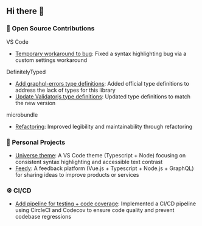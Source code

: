 ## Hi there 👋

### 🤝 Open Source Contributions

VS Code
- [Temporary workaround to bug](https://github.com/microsoft/vscode/issues/92308#issuecomment-596885893): Fixed a syntax highlighting bug via a custom settings workaround

DefinitelyTyped
- [Add graphql-errors type definitions](https://github.com/DefinitelyTyped/DefinitelyTyped/pull/31418): Added official type definitions to address the lack of types for this library
- [Update Validatorjs type definitions](https://github.com/DefinitelyTyped/DefinitelyTyped/pull/31929): Updated type definitions to match the new version

microbundle
- [Refactoring](https://github.com/developit/microbundle/pull/291): Improved legibility and maintainability through refactoring

### 🚀 Personal Projects

- [Universe theme](https://github.com/MatiasOlivera/universe-theme): A VS Code theme (Typescript + Node) focusing on consistent syntax highlighting and accessible text contrast
- [Feedy](https://github.com/MatiasOlivera/feedy): A feedback platform (Vue.js + Typescript + Node.js + GraphQL) for sharing ideas to improve products or services

### ⚙️ CI/CD

- [Add pipeline for testing + code coverage](https://github.com/MatiasOlivera/ypf-tienda/pull/47): Implemented a CI/CD pipeline using CircleCI and Codecov to ensure code quality and prevent codebase regressions